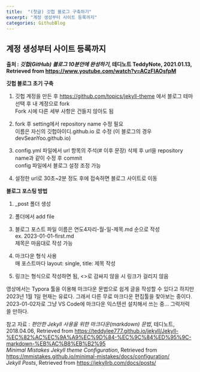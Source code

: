 ```yaml
---
title:  "(첫글) 깃헙 블로그 구축하기"
excerpt: "계정 생성부터 사이트 등록까지"
categories: GithubBlog
---
```


## 계정 생성부터 사이트 등록까지

**출처 : _깃헙(GitHub) 블로그 10분안에 완성하기_, 테디노트 TeddyNote, 2021.01.13, Retrieved from <https://www.youtube.com/watch?v=ACzFIAOsfpM>**

**깃헙 블로그 초기 구축**

1. 깃헙 계정을 만든 후 <https://github.com/topics/jekyll-theme> 에서 블로그 테마 선택 후 내 계정으로 fork <br>
    Fork 시에 다른 세부 사항은 건들지 않아도 됨

2. fork 후 setting에서 repository name 수정 필요 <br>
    이름은 자신의 깃헙아이디.github.io 로 수정 (이 블로그의 경우 devSeanYoo.github.io)

3. config.yml 파일에서 url 항목의 주석(# 이후 문장) 삭제 후 url을 repository name과 같이 수정 후 commit <br>
    config 파일에서 블로그 설정 조정 가능 

4. 설정한 url로 30초~2분 정도 후에 접속하면 블로그 사이트로 이동

**블로그 포스팅 방법**

1. _post 폴더 생성

2. 폴더에서 add file

3. 블로그 포스트 파일 이름은 연도4자리-월-일-제목.md 순으로 작성 <br>
    ex. 2023-01-01-first.md <br>
    제목은 마음대로 작성 가능

4. 마크다운 형식 사용 <br>
    매 포스트마다 layout: single, title: 제목 작성
    
5. 링크는 <url> 형식으로 작성하면 됨, <>로 감싸지 않을 시 링크가 걸리지 않음

영상에서는 Typora 툴을 이용해 마크다운 문법으로 쉽게 글을 작성할 수 있다고 하지만 2023년 1월 1일 현재는 유료다. 그래서 다른 무료 마크다운 편집툴을 찾아보는 중이다.
  2023-01-02자로 그냥 VS Code에 마크다운 익스텐션 설치해서 쓰는 중... 그럭저럭 쓸 만하다.

참고 자료 : 
_편안한 Jekyll 사용을 위한 마크다운(markdown) 문법_, 테디노트, 2018.04.06, Retrieved from <https://teddylee777.github.io/jekyll/Jekyll-%EC%82%AC%EC%9A%A9%EC%9D%84-%EC%9C%84%ED%95%9C-markdown-%EB%AC%B8%EB%B2%95> <br>
_Minimal Mistakes Jekyll theme Configuration_, Retrieved from <https://mmistakes.github.io/minimal-mistakes/docs/configuration/> <br>
_Jekyll Posts_, Retrieved from <https://jekyllrb.com/docs/posts/>

